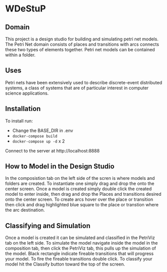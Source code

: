 # WDeStuP

## Domain
This project is a design studio for building and simulating petri net models. The Petri Net domain consists of places and transitions with arcs connects these two types of elements together. Petri net models can be contained within a folder.  

## Uses
Petri nets have been extensively used to describe discrete-event distributed systems, a class of systems that are of particular interest in computer science applications.

## Installation

To install run: 
- Change the BASE_DIR in .env
- `docker-compose build`
- `docker-compose up -d` x 2

Connect to the server at http://localhost:8888

## How to Model in the Design Studio

In the composistion tab on the left side of the scren is where models and folders are created. To instantiate one simply drag and drop the onto the center screen. Once a model is created simply double click the created model to enter inside, then drag and drop the Places and transitions desired onto the center screen. To create arcs hover over the place or transition then click and drag highlighted blue square to the place or transtion where the arc destination. 

## Classifying and Simulation

Once a model is created it can be simulated and classified in the PetriViz tab on the left side. To simulate the model navigate inside the model in the composition tab, then click the PetriViz tab, this pulls up the simulation of the model. Black rectangle indicate fireable transitions that will progress your model. To fire the fireable transitions double click. To classify your model hit the Classify button toward the top of the screen.  